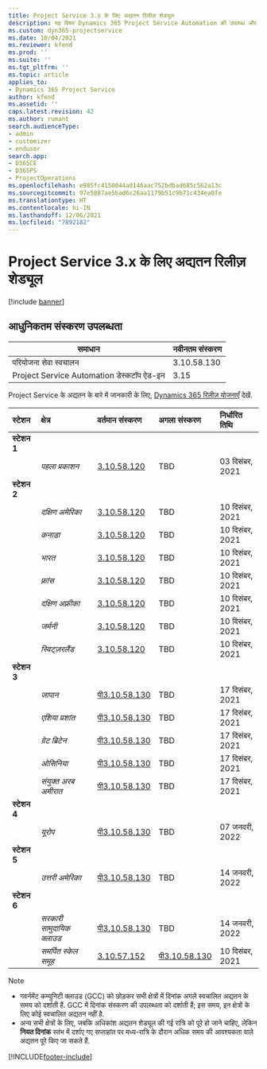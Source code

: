 ```yaml
---
title: Project Service 3.x के लिए अद्यतन रिलीज़ शेड्यूल
description: यह विषय Dynamics 365 Project Service Automation की उपलब्ध और आगामी रिलीज़ के बारे में जानकारी प्रदान करता है।
ms.custom: dyn365-projectservice
ms.date: 10/04/2021
ms.reviewer: kfend
ms.prod: ''
ms.suite: ''
ms.tgt_pltfrm: ''
ms.topic: article
applies_to:
- Dynamics 365 Project Service
author: kfend
ms.assetid: ''
caps.latest.revision: 42
ms.author: rumant
search.audienceType:
- admin
- customizer
- enduser
search.app:
- D365CE
- D365PS
- ProjectOperations
ms.openlocfilehash: e985fc4150044a0146aac752bdbad685c562a13c
ms.sourcegitcommit: 97e5887ae5bad6c26aa1179b51c9b71c434ea8fe
ms.translationtype: HT
ms.contentlocale: hi-IN
ms.lasthandoff: 12/06/2021
ms.locfileid: "7892182"
---
```

# <a name="update-release-schedule-for-project-service-3x"></a>Project Service 3.x के लिए अद्यतन रिलीज़ शेड्यूल

[!include [banner](../includes/psa-now-project-operations.md)]

## <a name="latest-version-availability"></a>आधुनिकतम संस्करण उपलब्धता

| समाधान  | नवीनतम संस्करण |
|-------|----|
| परियोजना सेवा स्वचालन    | 3.10.58.130 |
| Project Service Automation डेस्कटॉप ऐड-इन                | 3.15          |

Project Service के अद्यतन के बारे में जानकारी के लिए, [Dynamics 365 रिलीज़ योजनाएँ](/dynamics365/release-plans/) देखें. 

| स्टेशन  | क्षेत्र | वर्तमान संस्करण | अगला संस्करण |  निर्धारित तिथि
| :---   | :---   | :---   | :---   |:---   |         
|<strong>स्टेशन 1</strong> | |  |  | |
| | <i>पहला प्रकाशन</i> | [3.10.58.120](whats-new-ur-37.md) | TBD | 03 दिसंबर, 2021
|<strong>स्टेशन 2</strong> | |  |  | |
| | <i>दक्षिण अमेरिका</i> | [3.10.58.120](whats-new-ur-37.md) | TBD | 10 दिसंबर, 2021
| | <i>कनाडा</i> | [3.10.58.120](whats-new-ur-37.md) | TBD | 10 दिसंबर, 2021
| | <i>भारत</i> | [3.10.58.120](whats-new-ur-37.md) | TBD | 10 दिसंबर, 2021
| | <i>फ़्रांस</i> | [3.10.58.120](whats-new-ur-37.md) | TBD | 10 दिसंबर, 2021
| | <i>दक्षिण अफ़्रीका</i> | [3.10.58.120](whats-new-ur-37.md) | TBD | 10 दिसंबर, 2021
| | <i>जर्मनी</i> | [3.10.58.120](whats-new-ur-37.md) | TBD | 10 दिसंबर, 2021
| | <i>स्विट्ज़रलैंड</i> | [3.10.58.120](whats-new-ur-37.md) | TBD | 10 दिसंबर, 2021
|<strong>स्टेशन 3</strong> | |  |  | |
| | <i>जापान</i> | [पी3.10.58.130](whats-new-ur-37-5.md) | TBD | 17 दिसंबर, 2021
| | <i>एशिया प्रशांत</i> | [पी3.10.58.130](whats-new-ur-37-5.md) | TBD | 17 दिसंबर, 2021
| | <i>ग्रेट ब्रिटेन</i> | [पी3.10.58.130](whats-new-ur-37-5.md) | TBD | 17 दिसंबर, 2021
| | <i>ओसिनिया</i> | [पी3.10.58.130](whats-new-ur-37-5.md) | TBD | 17 दिसंबर, 2021
| | <i>संयुक्त अरब अमीरात</i> | [पी3.10.58.130](whats-new-ur-37-5.md) | TBD | 17 दिसंबर, 2021
|<strong>स्टेशन 4</strong> | |  |  | |
| | <i>यूरोप</i> | [पी3.10.58.130](whats-new-ur-37-5.md) | TBD | 07 जनवरी, 2022
|<strong>स्टेशन 5</strong> | |  |  | |
| | <i>उत्तरी अमेरिका</i> | [पी3.10.58.130](whats-new-ur-37-5.md) | TBD | 14 जनवरी, 2022
|<strong>स्टेशन 6</strong> | |  |  | |
| | <i>सरकारी सामुदायिक क्लाउड</i> | [पी3.10.58.130](whats-new-ur-37-5.md) | TBD | 14 जनवरी, 2022
| | <i>समर्पित स्केल समूह</i> | [3.10.57.152](whats-new-ur-36.md) | [पी3.10.58.130](whats-new-ur-37-5.md) | 10 दिसंबर, 2021



>[!Note]
> - गवर्नमेंट कम्युनिटी क्लाउड (GCC) को छोड़कर सभी क्षेत्रों में दिनांक अगले स्वचालित अद्यतन के समय को दर्शाती हैं. GCC में दिनांक संस्करण की उपलब्धता को दर्शाती हैं; इस समय, इन क्षेत्रों के लिए कोई स्वचालित अद्यतन नहीं है.
> - अन्य सभी क्षेत्रों के लिए, जबकि अधिकांश अद्यतन शेड्यूल की गई रात्रि को पूरे हो जाने चाहिए, लेकिन **नियत दिनांक** स्तंभ में दर्शाए गए सप्ताहांत पर मध्य-रात्रि के दौरान अधिक समय की आवश्यकता वाले अद्यतन पूरे किए जा सकते हैं.


[!INCLUDE[footer-include](../includes/footer-banner.md)]
